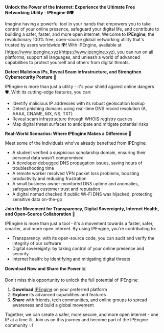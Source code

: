 **Unlock the Power of the Internet: Experience the Ultimate Free Networking Utility - IPEngine 🌐🛡️**

Imagine having a powerful tool in your hands that empowers you to take control of your online presence, safeguard your digital life, and contribute to building a safer, faster, and more open internet. Welcome to **IPEngine**, the revolutionary 100% free, open-source global networking utility that's trusted by users worldwide 🌍! With IPEngine, available at [https://www.ipengine.xyz](https://www.ipengine.xyz), you can run on all platforms, support all languages, and unleash a world of advanced capabilities to protect yourself and others from digital threats.

**Detect Malicious IPs, Reveal Scam Infrastructure, and Strengthen Cybersecurity Posture 🔐**

IPEngine is more than just a utility - it's your shield against online dangers 🛡️. With its cutting-edge features, you can:

*   Identify malicious IP addresses with its robust geolocation lookup
*   Detect phishing domains using real-time DNS record resolution (A, AAAA, CNAME, MX, NS, TXT)
*   Reveal scam infrastructure through WHOIS registry queries
*   Map digital threat surfaces to anticipate and mitigate potential risks

**Real-World Scenarios: Where IPEngine Makes a Difference 📡**

Meet some of the individuals who've already benefited from IPEngine:

*   A student verified a suspicious scholarship domain, ensuring their personal data wasn't compromised
*   A developer debugged DNS propagation issues, saving hours of troubleshooting time
*   A remote worker resolved VPN packet loss problems, boosting productivity and reducing frustration
*   A small business owner monitored DNS uptime and anomalies, safeguarding customer trust and reputation
*   A digital nomad checked if public Wi-Fi DNS was hijacked, protecting sensitive data on-the-go

**Join the Movement for Transparency, Digital Sovereignty, Internet Health, and Open-Source Collaboration 🚀**

IPEngine is more than just a tool - it's a movement towards a faster, safer, smarter, and more open internet. By using IPEngine, you're contributing to:

*   Transparency: with its open-source code, you can audit and verify the integrity of our software
*   Digital sovereignty: by taking control of your online presence and security
*   Internet health: by identifying and mitigating digital threats

**Download Now and Share the Power 📊**

Don't miss this opportunity to unlock the full potential of IPEngine:

1.  **Download** [IPEngine](https://www.ipengine.xyz) on your preferred platform
2.  **Explore** its advanced capabilities and features
3.  **Share** with friends, tech communities, and online groups to spread awareness and build a global movement

Together, we can create a safer, more secure, and more open internet - one IP at a time 🌐. Join us on this journey and become part of the IPEngine community 💡!